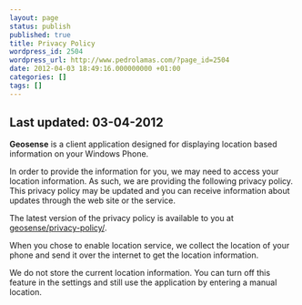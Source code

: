 ```yaml
---
layout: page
status: publish
published: true
title: Privacy Policy
wordpress_id: 2504
wordpress_url: http://www.pedrolamas.com/?page_id=2504
date: 2012-04-03 18:49:16.000000000 +01:00
categories: []
tags: []
---
```

Last updated: 03-04-2012
------------------------

**Geosense** is a client application designed for displaying location based information on your Windows Phone.

In order to provide the information for you, we may need to access your location information. As such, we are providing the following privacy policy. This privacy policy may be updated and you can receive information about updates through the web site or the service.

The latest version of the privacy policy is available to you at [geosense/privacy-policy/](geosense/privacy-policy/).

When you chose to enable location service, we collect the location of your phone and send it over the internet to get the location information.

We do not store the current location information. You can turn off this feature in the settings and still use the application by entering a manual location.
